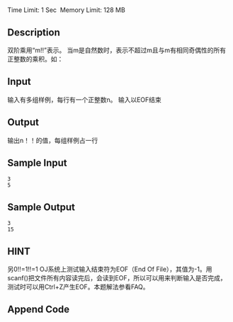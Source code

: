 # 
Time Limit: 1 Sec  Memory Limit: 128 MB


## Description
双阶乘用“m!!”表示。
当m是自然数时，表示不超过m且与m有相同奇偶性的所有正整数的乘积。如：











## Input
输入有多组样例，每行有一个正整数n。
输入以EOF结束


## Output
输出n！！的值，每组样例占一行


## Sample Input
```
3
5
```
## Sample Output
```
3
15
```

## HINT
另0!!=1!!=1
OJ系统上测试输入结束符为EOF（End Of File），其值为-1。用scanf()把文件所有内容读完后，会读到EOF，所以可以用来判断输入是否完成，测试时可以用Ctrl+Z产生EOF。本题解法参看FAQ。


## Append Code
